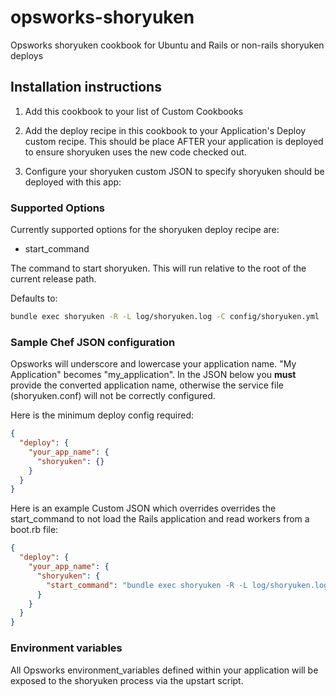 opsworks-shoryuken
================

Opsworks shoryuken cookbook for Ubuntu and Rails or non-rails shoryuken deploys

## Installation instructions

1) Add this cookbook to your list of Custom Cookbooks

2) Add the deploy recipe in this cookbook to your Application's Deploy custom recipe.  This should be place AFTER your application is deployed to ensure shoryuken uses the new code checked out.

3) Configure your shoryuken custom JSON to specify shoryuken should be deployed with this app:


### Supported Options

Currently supported options for the shoryuken deploy recipe are:

* start_command

The command to start shoryuken.  This will run relative to the root of the current release path.

Defaults to:

```bash
bundle exec shoryuken -R -L log/shoryuken.log -C config/shoryuken.yml
```

### Sample Chef JSON configuration

Opsworks will underscore and lowercase your application name. "My Application" becomes "my_application". In the JSON below you **must** provide the converted application name, otherwise the service file (shoryuken.conf) will not be correctly configured.

Here is the minimum deploy config required:
```json
{
  "deploy": {
    "your_app_name": {
      "shoryuken": {}
    }
  }
}
```

Here is an example Custom JSON which overrides overrides the start_command to not load the Rails application and read workers from a boot.rb file: 

```json
{
  "deploy": {
    "your_app_name": {
      "shoryuken": {
        "start_command": "bundle exec shoryuken -R -L log/shoryuken.log -C config/shoryuken.yml"
      }
    }
  }
}
```

### Environment variables

All Opsworks environment_variables defined within your application will be exposed to the shoryuken process via the upstart script.
